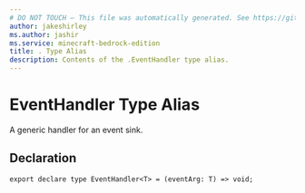 ```yaml
---
# DO NOT TOUCH — This file was automatically generated. See https://github.com/mojang/minecraftapidocsgenerator to modify descriptions, examples, etc.
author: jakeshirley
ms.author: jashir
ms.service: minecraft-bedrock-edition
title: . Type Alias
description: Contents of the .EventHandler type alias.
---
```

# EventHandler Type Alias

A generic handler for an event sink.

## Declaration
`export declare type EventHandler<T> = (eventArg: T) => void;`
